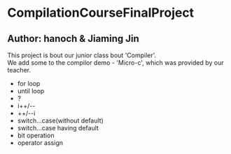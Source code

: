 # CompilationCourseFinalProject

## Author: hanoch & Jiaming Jin

This project is bout our junior class bout 'Compiler'.  
We add some to the compilor demo - 'Micro-c', which was provided by our teacher.

- for loop
- until loop
- ?
- i++/--
- ++/--i
- switch...case(without default)
- switch...case having default
- bit operation
- operator assign
